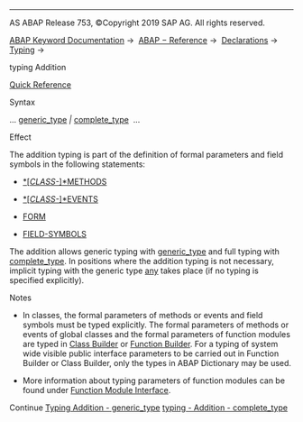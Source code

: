   

* * *

AS ABAP Release 753, ©Copyright 2019 SAP AG. All rights reserved.

[ABAP Keyword Documentation](https://help.sap.com/doc/abapdocu_753_index_htm/7.53/en-US/abenabap.htm) →  [ABAP − Reference](https://help.sap.com/doc/abapdocu_753_index_htm/7.53/en-US/abenabap_reference.htm) →  [Declarations](https://help.sap.com/doc/abapdocu_753_index_htm/7.53/en-US/abendeclarations.htm) →  [Typing](https://help.sap.com/doc/abapdocu_753_index_htm/7.53/en-US/abentyping.htm) → 

typing Addition

[Quick Reference](https://help.sap.com/doc/abapdocu_753_index_htm/7.53/en-US/abentyping_shortref.htm)

Syntax

... [generic\_type](https://help.sap.com/doc/abapdocu_753_index_htm/7.53/en-US/abentyping_generic.htm) *|* [complete\_type](https://help.sap.com/doc/abapdocu_753_index_htm/7.53/en-US/abentyping_complete.htm)  ...

Effect

The addition typing is part of the definition of formal parameters and field symbols in the following statements:

-   [*\[*CLASS-*\]*METHODS](https://help.sap.com/doc/abapdocu_753_index_htm/7.53/en-US/abapmethods.htm)

-   [*\[*CLASS-*\]*EVENTS](https://help.sap.com/doc/abapdocu_753_index_htm/7.53/en-US/abapevents.htm)

-   [FORM](https://help.sap.com/doc/abapdocu_753_index_htm/7.53/en-US/abapform.htm)

-   [FIELD-SYMBOLS](https://help.sap.com/doc/abapdocu_753_index_htm/7.53/en-US/abapfield-symbols.htm)

The addition allows generic typing with [generic\_type](https://help.sap.com/doc/abapdocu_753_index_htm/7.53/en-US/abentyping_generic.htm) and full typing with [complete\_type](https://help.sap.com/doc/abapdocu_753_index_htm/7.53/en-US/abentyping_complete.htm). In positions where the addition typing is not necessary, implicit typing with the generic type [any](https://help.sap.com/doc/abapdocu_753_index_htm/7.53/en-US/abenbuilt_in_types_generic.htm) takes place (if no typing is specified explicitly).

Notes

-   In classes, the formal parameters of methods or events and field symbols must be typed explicitly. The formal parameters of methods or events of global classes and the formal parameters of function modules are typed in [Class Builder](https://help.sap.com/doc/abapdocu_753_index_htm/7.53/en-US/abenclass_builder_glosry.htm "Glossary Entry") or [Function Builder](https://help.sap.com/doc/abapdocu_753_index_htm/7.53/en-US/abenfunction_builder_glosry.htm "Glossary Entry"). For a typing of system wide visible public interface parameters to be carried out in Function Builder or Class Builder, only the types in ABAP Dictionary may be used.

-   More information about typing parameters of function modules can be found under [Function Module Interface](https://help.sap.com/doc/abapdocu_753_index_htm/7.53/en-US/abenfunction_parameters.htm).

Continue
[Typing Addition - generic\_type](https://help.sap.com/doc/abapdocu_753_index_htm/7.53/en-US/abentyping_generic.htm)
[typing - Addition - complete\_type](https://help.sap.com/doc/abapdocu_753_index_htm/7.53/en-US/abentyping_complete.htm)